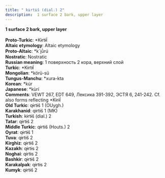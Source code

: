 ```yaml
---
title: " kɨrtɨš (dial.) 2"
description:  1 surface 2 bark, upper layer
---
```

<strong> 1 surface 2 bark, upper layer</strong><br><br>
<strong>Proto-Turkic</strong>:  *Kɨrtɨĺ<br>
<strong>Altaic etymology</strong>:  Altaic etymology<br>
<strong> Proto-Altaic</strong>:  *k`i̯ŭ̀rú<br>
<strong>Nostratic</strong>:  Nostratic<br>
<strong>Russian meaning</strong>:  1 поверхность 2 кора, верхний слой<br>
<strong>Turkic</strong>:  *Kɨrtɨĺ<br>
<strong>Mongolian</strong>:  *körü-sü<br>
<strong>Tungus-Manchu</strong>:  *xura-kta<br>
<strong>Korean</strong>:  *kúr<br>
<strong>Japanese</strong>:  *kùrí<br>
<strong>Comments</strong>:  VEWT 267, EDT 649, Лексика 391-392, ЭСТЯ 6, 241-242. Cf. also forms reflecting *Kɨrɨĺ<br>
<strong>Old Turkic</strong>:  qɨrtɨš 1 (OUygh.)<br>
<strong>Karakhanid</strong>:  qɨrtɨš 1 (MK)<br>
<strong>Turkish</strong>:  kɨrtɨš (dial.) 2<br>
<strong>Tatar</strong>:  qɨrtɨš 2<br>
<strong>Middle Turkic</strong>:  qɨrtɨš (Houts.) 2<br>
<strong>Oyrat</strong>:  qɨrtɨš 1<br>
<strong>Tuva</strong>:  qɨrtɨš 2<br>
<strong>Kirghiz</strong>:  qɨrtɨš 2<br>
<strong>Kazakh</strong>:  qɨrtɨs 2<br>
<strong>Noghai</strong>:  qɨrtɨs 2<br>
<strong>Bashkir</strong>:  qɨrtɨš 2<br>
<strong>Karakalpak</strong>:  qɨrtɨs 2<br>
<strong>Kumyk</strong>:  qɨrtɨš 2<br>


